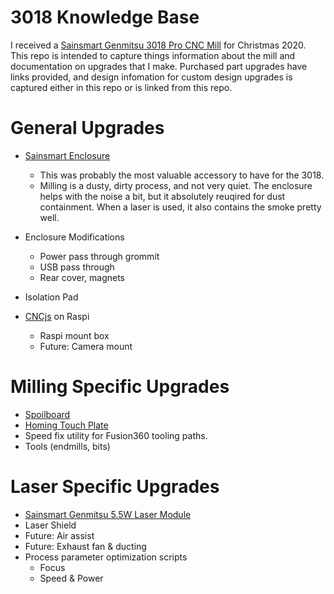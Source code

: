 # 3018 Knowledge Base

I received a [Sainsmart Genmitsu 3018 Pro CNC Mill](https://www.sainsmart.com/collections/cnc-machines/products/sainsmart-genmitsu-cnc-router-pro-diy-kit) for Christmas 2020.  This repo is intended to capture things information about the mill and documentation on upgrades that I make.  Purchased part upgrades have links provided, and design infomation for custom design upgrades is captured either in this repo or is linked from this repo.

# General Upgrades
* [Sainsmart Enclosure](https://www.sainsmart.com/collections/genmitsu-cnc-replacement-upgrade-parts/products/genmitsu-kaba-desktop-cnc-enclosure)
  * This was probably the most valuable accessory to have for the 3018.  
  * Milling is a dusty, dirty process, and not very quiet.  The enclosure helps with the noise a bit, but it absolutely reuqired for dust containment.  When a laser is used, it also contains the smoke pretty well.
 
* Enclosure Modifications
  * Power pass through grommit
  * USB pass through
  * Rear cover, magnets
* Isolation Pad
* [CNCjs](https://cnc.js.org/) on Raspi
  * Raspi mount box
  * Future: Camera mount

# Milling Specific Upgrades
* [Spoilboard](https://www.sainsmart.com/collections/genmitsu-cnc-replacement-upgrade-parts/products/genmitsu-cnc-mdf-spoilboard-for-3018-cnc-router-30-x-18-x1-2-cm)
* [Homing Touch Plate](homing-plate.md)
* Speed fix utility for Fusion360 tooling paths.
* Tools (endmills, bits)

# Laser Specific Upgrades
* [Sainsmart Genmitsu 5.5W Laser Module](https://www.sainsmart.com/collections/cnc-machines/products/sainsmart-blue-laser-module-kit)
* Laser Shield
* Future: Air assist
* Future: Exhaust fan & ducting
* Process parameter optimization scripts
  * Focus
  * Speed & Power
